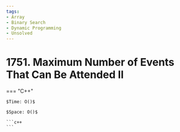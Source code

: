 ```yaml
---
tags:
- Array
- Binary Search
- Dynamic Programming
- Unsolved
---
```



# 1751. Maximum Number of Events That Can Be Attended II

=== "C++"

    $Time: O()$

    $Space: O()$

    ```c++
    ```